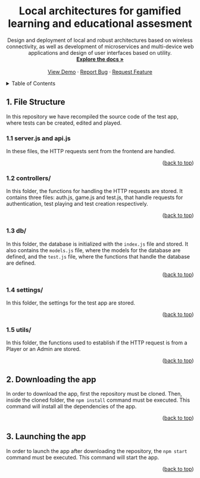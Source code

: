 <div id="top"></div>

<h1 align="center">Local architectures for gamified learning and educational assesment</h1>

  <p align="center">
    Design and deployment of local and robust architectures based on wireless connectivity, as well as development of microservices and multi-device web applications and design of user interfaces based on utility.
    <br />
    <a href="https://github.com/TIGE-UPM/LoGaQuiz"><strong>Explore the docs »</strong></a>
    <br />
    <br />
    <a href="https://github.com/TIGE-UPM/LoGaQuiz">View Demo</a>
    ·
    <a href="https://github.com/TIGE-UPM/LoGaQuiz/issues">Report Bug</a>
    ·
    <a href="https://github.com/TIGE-UPM/LoGaQuiz/issues">Request Feature</a>
  </p>
</div>

<!-- TABLE OF CONTENTS -->
<details>
  <summary>Table of Contents</summary>
  <ol>
   <li>
      <a href="#filestruc">File structure</a>
   </li>
   <li>
      <a href="#download">Downloading the app</a>
   </li>
    <li>
      <a href="#launch">Launching the app</a>
   </li>
  </ol>
</details>



<!-- GETTING STARTED -->
<div id="filestruc"></div>

## 1. File Structure 

In this repository we have recompiled the source code of the test app, where tests can be created, edited and played.

### 1.1 server.js and api.js

In these files, the HTTP requests sent from the frontend are handled.

<p align="right">(<a href="#top">back to top</a>)</p>

### 1.2 controllers/

In this folder, the functions for handling the HTTP requests are stored. It contains three files: auth.js, game.js and test.js, that handle requests for authentication, test playing and test creation respectively.


<p align="right">(<a href="#top">back to top</a>)</p>


### 1.3 db/

In this folder, the database is initialized with the ``index.js`` file and stored. It also contains the ``models.js`` file, where the models for the database are defined, and the ``test.js`` file, where the functions that handle the database are defined.

<p align="right">(<a href="#top">back to top</a>)</p>


### 1.4 settings/

In this folder, the settings for the test app are stored. 

<p align="right">(<a href="#top">back to top</a>)</p>


### 1.5 utils/

In this folder, the functions used to establish if the HTTP request is from a Player or an Admin are stored.

<p align="right">(<a href="#top">back to top</a>)</p>


<div id="download"></div>

## 2. Downloading the app

In order to download the app, first the repository must be cloned. Then, inside the cloned folder, the ``npm install`` command must be executed. This command will install all the dependencies of the app.


<p align="right">(<a href="#top">back to top</a>)</p>

<div id="launch"></div>

## 3. Launching the app

In order to launch the app after downloading the repository, the ``npm start`` command must be executed. This command will start the app.

<p align="right">(<a href="#top">back to top</a>)</p>